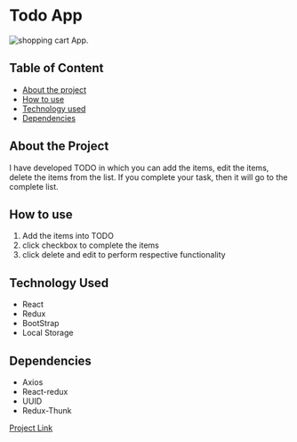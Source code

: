 
# Todo App

 ![shopping cart App](https://i.imgur.com/3dA8TQu.png).


## Table of Content

* [About the project](#about-the-project)
* [How to use](#how-to-use)
* [Technology used](#technology-used)
* [Dependencies](#dependencies)


## About the Project
I have developed TODO in which you can add the items, edit the items, delete the items from the list. If you complete your task, then it will go to the complete list. 

## How to use
1. Add the items into TODO
2. click checkbox to complete the items
3. click delete and edit to perform respective functionality

## Technology Used
* React
* Redux
* BootStrap
* Local Storage

## Dependencies
* Axios
* React-redux
* UUID
* Redux-Thunk


 [Project Link](https://todo-liard-nu.vercel.app/)
